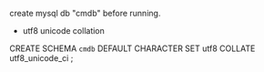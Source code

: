 create mysql db "cmdb" before running.
- utf8 unicode collation

CREATE SCHEMA `cmdb` DEFAULT CHARACTER SET utf8 COLLATE utf8_unicode_ci ;

